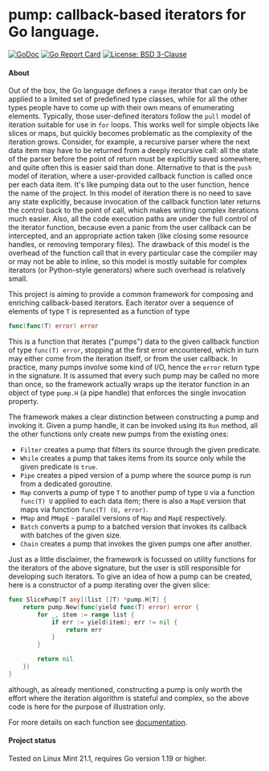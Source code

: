 # pump: callback-based iterators for Go language.

[![GoDoc](https://godoc.org/github.com/maxim2266/pump?status.svg)](https://godoc.org/github.com/maxim2266/pump)
[![Go Report Card](https://goreportcard.com/badge/github.com/maxim2266/pump)](https://goreportcard.com/report/github.com/maxim2266/pump)
[![License: BSD 3-Clause](https://img.shields.io/badge/License-BSD_3--Clause-yellow.svg)](https://opensource.org/licenses/BSD-3-Clause)

#### About
Out of the box, the Go language defines a `range` iterator that can only be applied to a limited
set of predefined type classes, while for all the other types people have to come up with their
own means of enumerating elements.  Typically, those user-defined iterators follow the `pull`
model of iteration suitable for use in `for` loops. This works well for simple objects like slices
or maps, but quickly becomes problematic as the complexity of the iteration grows. Consider,
for example, a recursive parser where the next data item may have to be returned from a deeply
recursive call: all the state of the parser before the point of return must be explicitly
saved somewhere, and quite often this is easier said than done. Alternative to that is the
`push` model of iteration, where a user-provided callback function is called once per each
data item. It's like pumping data out to the user function, hence the name of the project.
In this model of iteration there is no need to save any state explicitly, because invocation of
the callback function later returns the control back to the point of call, which makes writing
complex iterations much easier.  Also, all the code execution paths are under the full control
of the iterator function, because even a panic from the user callback can be intercepted, and
an appropriate action taken (like closing some resource handles, or removing temporary files).
The drawback of this model is the overhead of the function call that in every particular case
the compiler may or may not be able to inline, so this model is mostly suitable for complex
iterators (or Python-style generators) where such overhead is relatively small.

This project is aiming to provide a common framework for composing and enriching callback-based
iterators. Each iterator over a sequence of elements of type `T` is represented as a function of
type
```Go
func(func(T) error) error
```
This is a function that iterates ("pumps") data to the given callback function of type `func(T) error`,
stopping at the first error encountered, which in turn may either come from the iteration
itself, or from the user callback. In practice, many pumps involve some kind of I/O, hence the
`error` return type in the signature. It is assumed that every such pump may be called no more
than once, so the framework actually wraps up the iterator function in an object of type
`pump.H` (a pipe handle) that enforces the single invocation property.

The framework makes a clear distinction between constructing a pump and invoking it. Given a
pump handle, it can be invoked using its `Run` method, all the other functions only
create new pumps from the existing ones:
* `Filter` creates a pump that filters its source through the given predicate.
* `While` creates a pump that takes items from its source only while the given predicate is `true`.
* `Pipe` creates a piped version of a pump where the source pump is run from a dedicated goroutine.
* `Map` converts a pump of type `T` to another pump of type `U` via a function `func(T) U` applied
	to each data item; there is also a `MapE` version that maps via function `func(T) (U, error)`.
* `PMap` and `PMapE` - parallel versions of `Map` and `MapE` respectively.
* `Batch` converts a pump to a batched version that invokes its callback with batches
	of the given size.
* `Chain` creates a pump that invokes the given pumps one after another.

Just as a little disclaimer, the framework is focussed on utility functions for the iterators
of the above signature, but the user is still responsible for developing such iterators.
To give an idea of how a pump can be created, here is a constructor of a pump iterating over
the given slice:
```Go
func SlicePump[T any](list []T) *pump.H[T] {
    return pump.New(func(yield func(T) error) error {
        for _, item := range list {
            if err := yield(item); err != nil {
                return err
            }
        }

        return nil
    })
}
```
although, as already mentioned, constructing a pump is only worth the effort where the iteration
algorithm is stateful and complex, so the above code is here for the purpose of illustration only.

For more details on each function see [documentation](https://godoc.org/github.com/maxim2266/pump).

#### Project status
Tested on Linux Mint 21.1, requires Go version 1.19 or higher.
